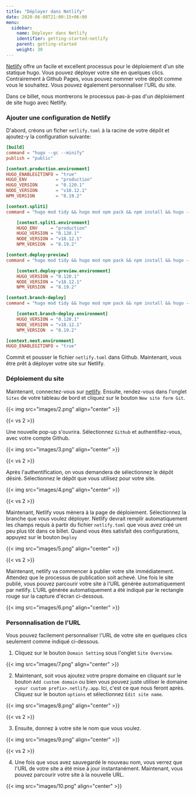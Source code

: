 ```yaml
---
title: "Déployer dans Netlify"
date: 2020-06-08T21:00:15+06:00
menu:
  sidebar:
    name: Déployer dans Netlify
    identifier: getting-started-netlify
    parent: getting-started
    weight: 30
---
```


[Netlify](https://www.netlify.com/) offre un facile et excellent processus pour le déploiement d'un site statique hugo. Vous pouvez déployer votre site en quelques clics. Contrairement à Github Pages, vous pouvez nommer votre dépôt comme vous le souhaitez. Vous pouvez également personnaliser l'URL du site.

Dans ce billet, nous montrerons le processus pas-à-pas d'un déploiement de site hugo avec Netlify.

### Ajouter une configuration de Netlify

D'abord, créons un ficher `netlify.toml` à la racine de votre dépôt et ajoutez-y la configuration suivante:

```toml
[build]
command = "hugo --gc --minify"
publish = "public"

[context.production.environment]
HUGO_ENABLEGITINFO = "true"
HUGO_ENV           = "production"
HUGO_VERSION       = "0.120.1"
NODE_VERSION       = "v18.12.1"
NPM_VERSION        = "8.19.2"

[context.split1]
command = "hugo mod tidy && hugo mod npm pack && npm install && hugo --gc --minify --enableGitInfo"

    [context.split1.environment]
    HUGO_ENV     = "production"
    HUGO_VERSION = "0.120.1"
    NODE_VERSION = "v18.12.1"
    NPM_VERSION  = "8.19.2"

[context.deploy-preview]
command = "hugo mod tidy && hugo mod npm pack && npm install && hugo --gc --minify --buildFuture -b $DEPLOY_PRIME_URL"

    [context.deploy-preview.environment]
    HUGO_VERSION = "0.120.1"
    NODE_VERSION = "v18.12.1"
    NPM_VERSION  = "8.19.2"

[context.branch-deploy]
command = "hugo mod tidy && hugo mod npm pack && npm install && hugo --gc --minify -b $DEPLOY_PRIME_URL"

    [context.branch-deploy.environment]
    HUGO_VERSION = "0.120.1"
    NODE_VERSION = "v18.12.1"
    NPM_VERSION  = "8.19.2"

[context.next.environment]
HUGO_ENABLEGITINFO = "true"
```

Commit et pousser le fichier `netlify.toml` dans Github. Maintenant, vous être prêt à déployer votre site sur Netlify.

### Déploiement du site

Maintenant, connectez-vous sur [netlify](https://www.netlify.com/). Ensuite, rendez-vous dans l'onglet `Sites` de votre tableau de bord et cliquez sur le bouton `New site form Git`.

{{< img src="images/2.png" align="center" >}}

{{< vs 2 >}}

Une nouvelle pop-up s'ouvrira. Sélectionnez `Github` et authentifiez-vous, avec votre compte Github.

{{< img src="images/3.png" align="center" >}}

{{< vs 2 >}}

Après l'authentification, on vous demandera de sélectionnez le dépôt désiré. Sélectionnez le dépôt que vous utilisez pour votre site.

{{< img src="images/4.png" align="center" >}}

{{< vs 2 >}}

Maintenant, Netlify vous mènera à la page de déploiement. Sélectionnez la branche que vous voulez déployer. Netlify devrait remplir automatiquement les champs requis à partir du fichier `netlify.toml` que vous avez créé un peu plus tôt dans ce billet. Quand vous êtes satisfait des configurations, appuyez sur le bouton `Deploy`

{{< img src="images/5.png" align="center" >}}

{{< vs 2 >}}

Maintenant, netlify va commencer à publier votre site immédiatement. Attendez que le processus de publication soit achevé. Une fois le site publié, vous pouvez parcourir votre site à l'URL générée automatiquement par netlify. L'URL générée automatiquement a été indiqué par le rectangle rouge sur la capture d'écran ci-dessous.

{{< img src="images/6.png" align="center" >}}

### Personnalisation de l'URL

Vous pouvez facilement personnaliser l'URL de votre site en quelques clics seulement comme indiqué ci-dessous.

1. Cliquez sur le bouton `Domain Setting` sous l'onglet `Site Overview`.

{{< img src="images/7.png" align="center" >}}

2. Maintenant, soit vous ajoutez votre propre domaine en cliquant sur le bouton `Add custom domain` ou bien vous pouvez juste utiliser le domaine `<your custom prefix>.netlify.app`. Ici, c'est ce que nous feront après. Cliquez sur le bouton `options` et sélectionnez `Edit site name`.

{{< img src="images/8.png" align="center" >}}

{{< vs 2 >}}

3. Ensuite, donnez à votre site le nom que vous voulez.

{{< img src="images/9.png" align="center" >}}

{{< vs 2 >}}

4. Une fois que vous avez sauvegardé le nouveau nom, vous verrez que l'URL de votre site a été mise à jour instantanément. Maintenant, vous pouvez parcourir votre site à la nouvelle URL.

{{< img src="images/10.png" align="center" >}}
